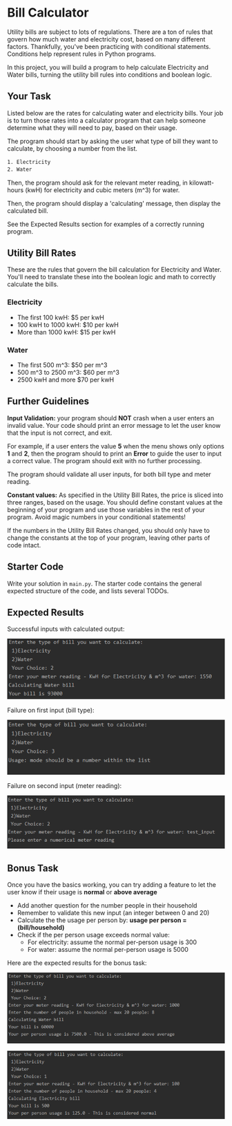 # Bill Calculator

Utility bills are subject to lots of regulations. There are a ton of rules that
govern how much water and electricity cost, based on many different factors. 
Thankfully, you've been practicing with conditional statements. Conditions help
represent rules in Python programs.

In this project, you will build a program to help calculate Electricity and 
Water bills, turning the utility bill rules into conditions and boolean logic.

## Your Task

Listed below are the rates for calculating water and electricity bills. Your job
is to turn those rates into a calculator program that can help someone determine
what they will need to pay, based on their usage.

The program should start by asking the user what type of bill they want to 
calculate, by choosing a number from the list.

```txt
1. Electricity
2. Water
```

Then, the program should ask for the relevant meter reading, in kilowatt-hours 
(kwH) for electricity and cubic meters (m^3) for water. 

Then, the program should display a 'calculating' message, then display the 
calculated bill.

See the Expected Results section for examples of a correctly running program.

## Utility Bill Rates

These are the rules that govern the bill calculation for Electricity and Water.
You'll need to translate these into the boolean logic and math to correctly
calculate the bills.

### Electricity

- The first 100 kwH: $5 per kwH 
- 100 kwH to 1000 kwH: $10 per kwH
- More than 1000 kwH: $15 per kwH

### Water

- The first 500 m^3: $50 per m^3
- 500 m^3 to 2500 m^3: $60 per m^3
- 2500 kwH and more $70 per kwH

## Further Guidelines

**Input Validation:** your program should **NOT** crash when a user enters an 
invalid value. Your code should print an error message to let the user know that
the input is not correct, and exit.

For example, if a user enters the value **5** when the menu shows only options 
**1** and **2**, then the program should to print an **Error** to guide the user 
to input a correct value. The program should exit with no further processing.

The program should validate all user inputs, for both bill type and meter reading.

**Constant values:** As specified in the Utility Bill Rates, the price is sliced 
into three ranges, based on the usage. You should define constant values at the 
beginning of your program and use those variables in the rest of your program.
Avoid magic numbers in your conditional statements!

If the numbers in the Utility Bill Rates changed, you should only have to change 
the constants at the top of your program, leaving other parts of code intact.

## Starter Code

Write your solution in `main.py`. The starter code contains the general expected 
structure of the code, and lists several TODOs.

## Expected Results

Successful inputs with calculated output: 

![successful run with valid inputs](assets/success_run.PNG)

Failure on first input (bill type): 

<img src="assets/failure_input_1.PNG" alt="invalid bill type input" width="600"/>

Failure on second input (meter reading): 

![invalid input for meter reading](assets/failure_input_2.PNG)

## Bonus Task

Once you have the basics working, you can try adding a feature to let the user 
know if their usage is **normal** or **above average**

- Add another question for the number people in their household
- Remember to validate this new input (an integer between 0 and 20)
- Calculate the the usage per person by: **usage per person = (bill/household)**
- Check if the per person usage exceeds normal value:
    - For electricity: assume the normal per-person usage is 300
    - For water: assume the normal per-person usage is 5000

Here are the expected results for the bonus task:
 
![image](assets/bonus_item_water_above_average.PNG)
 
![image](assets/bonus_item_ele_normal.PNG)
